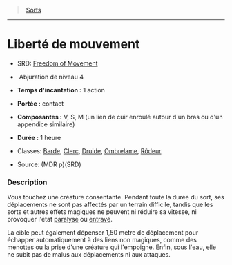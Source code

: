 ﻿---
!SpellItem
Name: Liberté de mouvement
AltName: '[Freedom of Movement](srd_spells_freedom_of_movement.md)'
Type: Abjuration
Level: 4
CastingTime: 1 action
Range: contact
Components: V, S, M (un lien de cuir enroulé autour d'un bras ou d'un appendice similaire)
Duration: 1 heure
Classes: '[Barde](hd_bard.md), [Clerc](hd_cleric.md), [Druide](hd_druid.md), [Ombrelame](hd_rogue_ombrelame.md), [Rôdeur](hd_ranger.md)'
Family: SpellHD
Source: (MDR p)(SRD)
Id: spells_hd.md#liberté-de-mouvement
ParentLink: spells_hd.md#sorts
ParentName: Sorts
NameLevel: 1
Attributes:
  Name: Liberté de mouvement
  Markdown: >+
    # <!--Name-->Liberté de mouvement<!--/Name-->


    - SRD: <!--AltName-->[Freedom of Movement](srd_spells_freedom_of_movement.md)<!--/AltName-->


    -  <!--Type-->Abjuration<!--/Type--> de niveau <!--Level-->4<!--/Level-->


    - **Temps d'incantation :** <!--CastingTime-->1 action<!--/CastingTime-->


    - **Portée :** <!--Range-->contact<!--/Range-->


    - **Composantes :** <!--Components-->V, S, M (un lien de cuir enroulé autour d'un bras ou d'un appendice similaire)<!--/Components-->


    - **Durée :** <!--Duration-->1 heure<!--/Duration-->


    - Classes: <!--Classes-->[Barde](hd_bard.md), [Clerc](hd_cleric.md), [Druide](hd_druid.md), [Ombrelame](hd_rogue_ombrelame.md), [Rôdeur](hd_ranger.md)<!--/Classes-->


    - Source: <!--Source-->(MDR p)(SRD)<!--/Source-->


    ### Description


    Vous touchez une créature consentante. Pendant toute la durée du sort, ses déplacements ne sont pas affectés par un terrain difficile, tandis que les sorts et autres effets magiques ne peuvent ni réduire sa vitesse, ni provoquer l'état [paralysé](hd_conditions_paralyse.md) ou [entravé](hd_conditions_entrave.md).


    La cible peut également dépenser 1,50 mètre de déplacement pour échapper automatiquement à des liens non magiques, comme des menottes ou la prise d'une créature qui l'empoigne. Enfin, sous l'eau, elle ne subit pas de malus aux déplacements ni aux attaques.

  AltName: '[Freedom of Movement](srd_spells_freedom_of_movement.md)'
  Type: Abjuration
  Level: 4
  CastingTime: 1 action
  Range: contact
  Components: V, S, M (un lien de cuir enroulé autour d'un bras ou d'un appendice similaire)
  Duration: 1 heure
  Classes: '[Barde](hd_bard.md), [Clerc](hd_cleric.md), [Druide](hd_druid.md), [Ombrelame](hd_rogue_ombrelame.md), [Rôdeur](hd_ranger.md)'
  Source: (MDR p)(SRD)
AttributesDictionary: >+
  Name: Liberté de mouvement

  Markdown: >+

    # <!--Name-->Liberté de mouvement<!--/Name-->





    - SRD: <!--AltName-->[Freedom of Movement](srd_spells_freedom_of_movement.md)<!--/AltName-->





    -  <!--Type-->Abjuration<!--/Type--> de niveau <!--Level-->4<!--/Level-->





    - **Temps d'incantation :** <!--CastingTime-->1 action<!--/CastingTime-->





    - **Portée :** <!--Range-->contact<!--/Range-->





    - **Composantes :** <!--Components-->V, S, M (un lien de cuir enroulé autour d'un bras ou d'un appendice similaire)<!--/Components-->





    - **Durée :** <!--Duration-->1 heure<!--/Duration-->





    - Classes: <!--Classes-->[Barde](hd_bard.md), [Clerc](hd_cleric.md), [Druide](hd_druid.md), [Ombrelame](hd_rogue_ombrelame.md), [Rôdeur](hd_ranger.md)<!--/Classes-->





    - Source: <!--Source-->(MDR p)(SRD)<!--/Source-->





    ### Description





    Vous touchez une créature consentante. Pendant toute la durée du sort, ses déplacements ne sont pas affectés par un terrain difficile, tandis que les sorts et autres effets magiques ne peuvent ni réduire sa vitesse, ni provoquer l'état [paralysé](hd_conditions_paralyse.md) ou [entravé](hd_conditions_entrave.md).





    La cible peut également dépenser 1,50 mètre de déplacement pour échapper automatiquement à des liens non magiques, comme des menottes ou la prise d'une créature qui l'empoigne. Enfin, sous l'eau, elle ne subit pas de malus aux déplacements ni aux attaques.



  AltName: '[Freedom of Movement](srd_spells_freedom_of_movement.md)'

  Type: Abjuration

  Level: 4

  CastingTime: 1 action

  Range: contact

  Components: V, S, M (un lien de cuir enroulé autour d'un bras ou d'un appendice similaire)

  Duration: 1 heure

  Classes: '[Barde](hd_bard.md), [Clerc](hd_cleric.md), [Druide](hd_druid.md), [Ombrelame](hd_rogue_ombrelame.md), [Rôdeur](hd_ranger.md)'

  Source: (MDR p)(SRD)

---
> [Sorts](hd_spells.md)

---

# Liberté de mouvement

- SRD: [Freedom of Movement](srd_spells_freedom_of_movement.md)

-  Abjuration de niveau 4

- **Temps d'incantation :** 1 action

- **Portée :** contact

- **Composantes :** V, S, M (un lien de cuir enroulé autour d'un bras ou d'un appendice similaire)

- **Durée :** 1 heure

- Classes: [Barde](hd_bard.md), [Clerc](hd_cleric.md), [Druide](hd_druid.md), [Ombrelame](hd_rogue_ombrelame.md), [Rôdeur](hd_ranger.md)

- Source: (MDR p)(SRD)

### Description

Vous touchez une créature consentante. Pendant toute la durée du sort, ses déplacements ne sont pas affectés par un terrain difficile, tandis que les sorts et autres effets magiques ne peuvent ni réduire sa vitesse, ni provoquer l'état [paralysé](hd_conditions_paralyse.md) ou [entravé](hd_conditions_entrave.md).

La cible peut également dépenser 1,50 mètre de déplacement pour échapper automatiquement à des liens non magiques, comme des menottes ou la prise d'une créature qui l'empoigne. Enfin, sous l'eau, elle ne subit pas de malus aux déplacements ni aux attaques.

